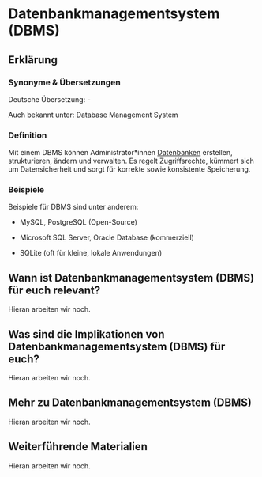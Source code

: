# Datenbankmanagementsystem (DBMS)
## Erklärung

### Synonyme & Übersetzungen

Deutsche Übersetzung: -

Auch bekannt unter: Database Management System

### Definition

Mit einem DBMS können Administrator\*innen [Datenbanken](https://civic-data.de/selbstlernmaterial/#datenbank) erstellen, strukturieren, ändern und verwalten. Es regelt Zugriffsrechte, kümmert sich um Datensicherheit und sorgt für korrekte sowie konsistente Speicherung.

### Beispiele

Beispiele für DBMS sind unter anderem:

- MySQL, PostgreSQL (Open-Source)

- Microsoft SQL Server, Oracle Database (kommerziell)

- SQLite (oft für kleine, lokale Anwendungen)

  
## Wann ist Datenbankmanagementsystem (DBMS) für euch relevant?
Hieran arbeiten wir noch.

## Was sind die Implikationen von Datenbankmanagementsystem (DBMS) für euch? 
Hieran arbeiten wir noch.

## Mehr zu Datenbankmanagementsystem (DBMS)   
Hieran arbeiten wir noch.

## Weiterführende Materialien
Hieran arbeiten wir noch.

